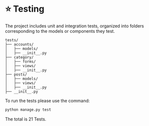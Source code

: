 # ⭐ Testing

The project includes unit and integration tests, organized into folders corresponding to the models or components they test.

```tree
tests/
├── accounts/
│   ├── models/
│   ├── __init__.py
├── category/
│   ├── forms/
│   ├── views/
│   ├── __init__.py         
├── posts/
│   ├── models/
│   ├── views/
│   ├── __init__.py        
├── __init__.py
````

To run the tests please use the command:
````python
python manage.py test
````

The total is 21 Tests. 
